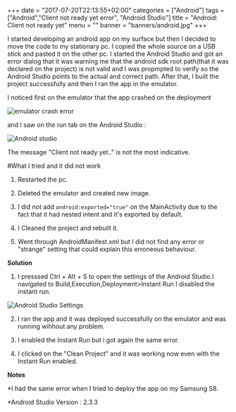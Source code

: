 +++
date = "2017-07-20T22:13:55+02:00"
categories = ["Android"]
tags = ["Android","Client not ready yet error", "Android Studio"]
title = "Android: Client not ready yet"
menu = ""
banner = "banners/android.jpg"
+++

I started developing an android app on my surface but then I decided  to move the code to my stationary pc. I copied the whole source on a USB stick and pasted it on the other pc. 
I started the Android Studio and got an error dialog that it was warning me that the android sdk root path(that it was declared on the project) is not valid and I was propmpted to verify so the Android Studio points to the actual and correct path.
After that, I built the project successfully and then I ran the app in the emulator. 

I noticed first on the emulator that the app crashed on the deployment

![emulator crash error](/images/emulator_crash.jpg)

and I saw on the run tab on the Android Studio :

![Android studio](/images/error.JPG)

The message "Client not ready yet.." is not the most indicative. 

#What I tried and it did not work

1. Restarted the pc.

2. Deleted the emulator and created new image.

3. I did not add ``android:exported="true"`` on the MainActivity due to the fact that it had nested intent and it's exported by default. 

4. I Cleaned the project and rebuilt it. 

5. Went through AndroidManifest.xml but I did not find any error or "strange" setting that could explain this erroneous behaviour.

**Solution**

1. I presssed Ctrl + Alt + S to open the settings of the Android Studio.I navigated to  Build,Execution,Deployment>Instant Run I disabled the instant run.

![Android Studio Settings](/images/AndroidStudioSettings.JPG)

2. I ran the app and it was deployed successfully on the emulator and was running wihhout any problem.

3. I enabled the Instant Run  but i got again the same error.

4. I clicked on the "Clean Project" and it was working now even with the Instant Run enabled.

**Notes**

*I had the same error when I tried to deploy the app on my Samsung S8. 

*Android Studio Version : 2.3.3